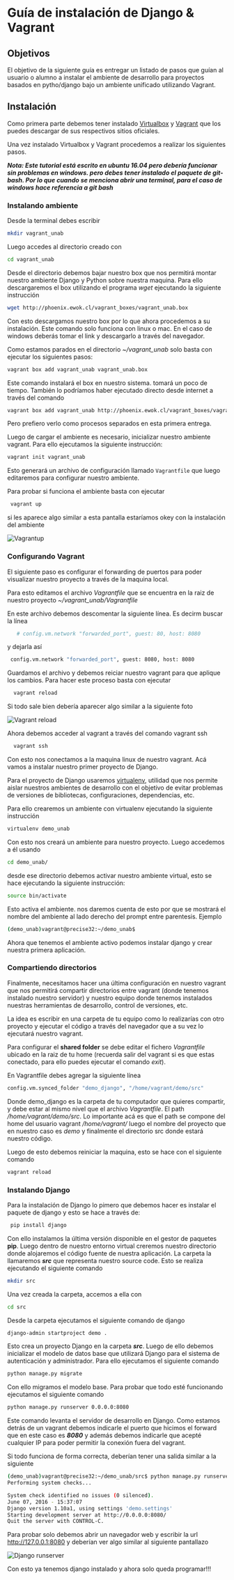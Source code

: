 # Guía de instalación de Django & Vagrant

## Objetivos
El objetivo de la siguiente guía es entregar un listado de pasos que guían al usuario o alumno a instalar el ambiente de desarrollo para proyectos basados en pytho/django bajo un ambiente unificado utilizando Vagrant.

## Instalación
Como primera parte debemos tener instalado [Virtualbox](http://www.virtualbox.org) y [Vagrant](http://www.vagrantup.com) que los puedes descargar de sus respectivos sitios oficiales.

Una vez instalado Virtualbox y Vagrant procedemos a realizar los siguientes pasos.

***Nota: Este tutorial está escrito en ubuntu 16.04 pero debería funcionar sin problemas en windows. pero debes tener instalado el paquete de git-bash. Por lo que cuando se menciona abrir una terminal, para el caso de windows hace referencia a git bash***

### Instalando ambiente
Desde la terminal debes escribir 
```sh
mkdir vagrant_unab
```
Luego accedes al directorio creado con
```sh
cd vagrant_unab 
```

Desde el directorio debemos bajar nuestro box que nos permitirá montar nuestro ambiente Django y Python sobre nuestra maquina.
Para ello descargaremos el box utilizando el programa *wget* ejecutando la siguiente instrucción

```sh
wget http://phoenix.ewok.cl/vagrant_boxes/vagrant_unab.box
```
Con esto descargamos nuestro box por lo que ahora procedemos a su instalación. Este comando solo funciona con linux o mac. En el caso de windows deberás tomar el link y descargarlo a través del navegador.

Como estamos parados en el directorio *~/vagrant_unab* solo basta con ejecutar los siguientes pasos:
```sh
vagrant box add vagrant_unab vagrant_unab.box
```

Este comando instalará el box en nuestro sistema. tomará un poco de tiempo. También lo podríamos haber ejecutado directo desde internet a través del comando 
```sh
vagrant box add vagrant_unab http://phoenix.ewok.cl/vagrant_boxes/vagrant_unab.box
```

Pero prefiero verlo como procesos separados en esta primera entrega.

Luego de cargar el ambiente es necesario, inicializar nuestro ambiente vagrant. Para ello ejecutamos la siguiente instrucción:

```sh
vagrant init vagrant_unab
```

Esto generará un archivo de configuración llamado  `Vagrantfile` que luego editaremos para configurar nuestro ambiente.

Para probar si funciona el ambiente basta con ejecutar

```sh
 vagrant up
```
 
si les aparece algo similar a esta pantalla estaríamos okey con la instalación del ambiente
 
![Vagrantup](images/successfull_vagrant.png "Vagrantup") 

### Configurando Vagrant
El siguiente paso es configurar el forwarding de puertos para poder visualizar nuestro proyecto a través de la maquina local.

Para esto editamos el archivo *Vagrantfile* que se encuentra en la raiz de nuestro proyecto *~/vagrant_unab/Vagrantfile*

En este archivo debemos descomentar la siguiente línea. Es decirm buscar la línea

```sh
   # config.vm.network "forwarded_port", guest: 80, host: 8080
```

y dejarla así
```sh
 config.vm.network "forwarded_port", guest: 8080, host: 8080
```

Guardamos el archivo y debemos reiciar nuestro vagrant para que aplique los cambios. Para hacer este proceso basta con ejecutar
 
```sh
  vagrant reload
```

Si todo sale bien debería aparecer algo similar a la siguiente foto

![Vagrant reload](images/vagrant_reload.jpg "Vagrant reload") 


Ahora debemos acceder al vagrant a través del comando vagrant ssh
 
```sh
  vagrant ssh
```
   
Con esto nos conectamos a la maquina linux de nuestro vagrant. Acá vamos a instalar nuestro primer proyecto de Django.

Para el proyecto de Django usaremos [virtualenv](http://rukbottoland.com/blog/tutorial-de-python-virtualenv/), utilidad que nos permite aislar nuestros ambientes de desarrollo con el objetivo de evitar problemas de versiones de bibliotecas, configuraciones, dependencias, etc. 

Para ello crearemos un ambiente con virtualenv ejecutando la siguiente instrucción

```sh
virtualenv demo_unab
```
Con esto nos creará un ambiente para nuestro proyecto. Luego accedemos a él usando 
```sh
cd demo_unab/
```

desde ese directorio debemos activar nuestro ambiente virtual, esto se hace ejecutando la siguiente instrucción:
```sh
source bin/activate
```
Esto activa el ambiente. nos daremos cuenta de esto por que se mostrará el nombre del ambiente al lado derecho del prompt entre parentesis. Ejemplo
```sh
(demo_unab)vagrant@precise32:~/demo_unab$ 
```

Ahora que tenemos el ambiente activo podemos instalar django y crear nuestra primera aplicación.


### Compartiendo directorios
Finalmente, necesitamos hacer una última configuración en nuestro vagrant que nos permitirá compartir directorios entre vagrant (donde tenemos instalado nuestro servidor) y nuestro equipo donde tenemos instalados nuestras herramientas de desarrollo, control de versiones, etc.

La idea es escribir en una carpeta de tu equipo como lo realizarías con otro proyecto y ejecutar el código a través del navegador que a su vez lo ejecutará nuestro vagrant.

Para configurar el __shared folder__ se debe editar el fichero *Vagrantfile* ubicado en la raiz de tu home (recuerda salir del vagrant si es que estas conectado, para ello puedes ejecutar el comando *exit*).

En Vagrantfile debes agregar la siguiente línea

```sh
config.vm.synced_folder "demo_django", "/home/vagrant/demo/src"
```

Donde demo_django es la carpeta de tu computador que quieres compartir, y debe estar al mismo nivel que el archivo *Vagrantfile*. El path */home/vagrant/demo/src*. Lo importante acá es que el path se compone del home del usuario vagrant */home/vagrant/* luego el nombre del proyecto que en nuestro caso es *demo* y finalmente el directorio src donde estará nuestro código.

Luego de esto debemos reiniciar la maquina, esto se hace con el siguiente comando

```sh
vagrant reload
```


### Instalando Django

Para la instalación de Django lo pimero que debemos hacer es instalar el paquete de django y esto se hace a través de:
```sh
 pip install django
```

Con ello instalamos la última versión disponible en el gestor de paquetes __pip__. Luego dentro de nuestro entorno virtual creremos nuestro directorio donde alojaremos  el código fuente de nuestra aplicación. La carpeta la llamaremos ___src___ que representa nuestro source code. Esto se realiza ejecutando el siguiente comando 

```sh
mkdir src 
```

Una vez creada la carpeta, accemos a ella con
```sh
cd src 
```

Desde la carpeta ejecutamos el siguiente comando de django
```sh
django-admin startproject demo .
```

Esto crea un proyecto Django en la carpeta ___src___. Luego de ello debemos inicializar el modelo de datos base que utilizará Django para el sistema de autenticación y administrador. Para ello ejecutamos el siguiente comando

```sh
python manage.py migrate
```

Con ello migramos el modelo base. Para probar que todo esté funcionando ejecutamos el siguiente comando

```sh
python manage.py runserver 0.0.0.0:8080
```

Este comando levanta el servidor de desarrollo en Django. Como estamos detrás de un vagrant debemos indicarle el puerto que hicimos el forward que en este caso es ___8080___ y además debemos indicarle que acepté cualquier IP para poder permitir la conexión fuera del vagrant.

Si todo funciona de forma correcta, deberían tener una salida similar a la siguiente

```sh
(demo_unab)vagrant@precise32:~/demo_unab/src$ python manage.py runserver 0.0.0.0:8080
Performing system checks...

System check identified no issues (0 silenced).
June 07, 2016 - 15:37:07
Django version 1.10a1, using settings 'demo.settings'
Starting development server at http://0.0.0.0:8080/
Quit the server with CONTROL-C.
```

Para probar solo debemos abrir un navegador web y escribir la url http://127.0.0.1:8080 y deberían ver algo similar al siguiente pantallazo

![Django runserver](images/django_runserver.png "Django Runserver")

Con esto ya tenemos django instalado y ahora solo queda programar!!!